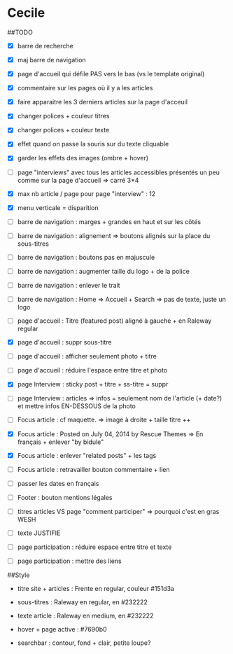 # Cecile

##TODO
- [X] barre de recherche
- [X] maj barre de navigation
- [X] page d'accueil qui défile PAS vers le bas (vs le template original)
- [X] commentaire sur les pages où il y a les articles
- [X] faire apparaitre les 3 derniers articles sur la page d'acceuil
- [X] changer polices + couleur titres 
- [X] changer polices + couleur texte
- [X] effet quand on passe la souris sur du texte cliquable
- [X] garder les effets des images (ombre + hover)
- [ ] page "interviews" avec tous les articles accessibles présentés un peu comme sur la page d'accueil => carré 3*4
- [X] max nb article / page pour page "interview" : 12
- [X] menu verticale = disparition
- [ ] barre de navigation : marges + grandes en haut et sur les côtés
- [ ] barre de navigation : alignement => boutons alignés sur la place du sous-titres
- [ ] barre de navigation : boutons pas en majuscule
- [ ] barre de navigation : augmenter taille du logo + de la police
- [ ] barre de navigation : enlever le trait
- [ ] barre de navigation : Home => Accueil + Search => pas de texte, juste un logo
- [ ] page d'accueil : Titre (featured post) aligné à gauche + en Raleway regular
- [X] page d'accueil : suppr sous-titre
- [ ] page d'accueil : afficher seulement photo + titre 
- [ ] page d'accueil : réduire l'espace entre titre et photo
- [X] page Interview : sticky post + titre + ss-titre = suppr
- [ ] page Interview : articles => infos = seulement nom de l'article (+ date?) et mettre infos EN-DESSOUS de la photo
- [ ] Focus article : cf maquette. => image à droite + taille titre ++
- [X] Focus article : Posted on July 04, 2014 by Rescue Themes => En français + enlever "by bidule"
- [X] Focus article : enlever "related posts" + les tags
- [ ] Focus article : retravailler bouton commentaire + lien
- [ ] passer les dates en français
- [ ] Footer : bouton mentions légales
- [ ] titres articles VS page "comment participer" => pourquoi c'est en gras WESH
- [ ] texte JUSTIFIE
- [ ] page participation : réduire espace entre titre et texte
- [ ] page participation : mettre des liens


##Style
- titre site + articles : Frente en regular, couleur #151d3a
- sous-titres : Raleway en regular, en #232222
- texte article : Raleway en medium, en #232222
- hover + page active : #7690b0

- searchbar : contour, fond + clair, petite loupe? 
